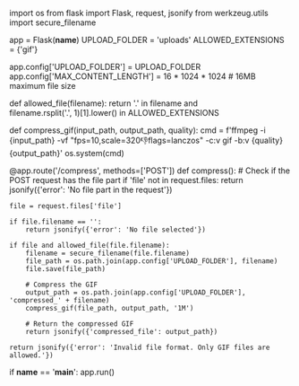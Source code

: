 import os
from flask import Flask, request, jsonify
from werkzeug.utils import secure_filename

app = Flask(__name__)
UPLOAD_FOLDER = 'uploads'
ALLOWED_EXTENSIONS = {'gif'}

app.config['UPLOAD_FOLDER'] = UPLOAD_FOLDER
app.config['MAX_CONTENT_LENGTH'] = 16 * 1024 * 1024  # 16MB maximum file size


def allowed_file(filename):
    return '.' in filename and \
           filename.rsplit('.', 1)[1].lower() in ALLOWED_EXTENSIONS


def compress_gif(input_path, output_path, quality):
    cmd = f'ffmpeg -i {input_path} -vf "fps=10,scale=320:-1:flags=lanczos" -c:v gif -b:v {quality} {output_path}'
    os.system(cmd)


@app.route('/compress', methods=['POST'])
def compress():
    # Check if the POST request has the file part
    if 'file' not in request.files:
        return jsonify({'error': 'No file part in the request'})

    file = request.files['file']

    if file.filename == '':
        return jsonify({'error': 'No file selected'})

    if file and allowed_file(file.filename):
        filename = secure_filename(file.filename)
        file_path = os.path.join(app.config['UPLOAD_FOLDER'], filename)
        file.save(file_path)

        # Compress the GIF
        output_path = os.path.join(app.config['UPLOAD_FOLDER'], 'compressed_' + filename)
        compress_gif(file_path, output_path, '1M')

        # Return the compressed GIF
        return jsonify({'compressed_file': output_path})

    return jsonify({'error': 'Invalid file format. Only GIF files are allowed.'})


if __name__ == '__main__':
    app.run()
